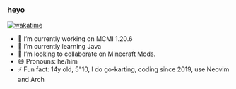### heyo

[![wakatime](https://wakatime.com/badge/user/6ad91061-e0bb-4faf-bca7-fba8c7bfa76a.svg)](https://wakatime.com/@6ad91061-e0bb-4faf-bca7-fba8c7bfa76a)

- 🔭 I’m currently working on MCMI 1.20.6
- 🌱 I’m currently learning Java
- 👯 I’m looking to collaborate on Minecraft Mods.
- 😄 Pronouns: he/him
- ⚡ Fun fact: 14y old, 5"10, I do go-karting, coding since 2019, use Neovim and Arch
